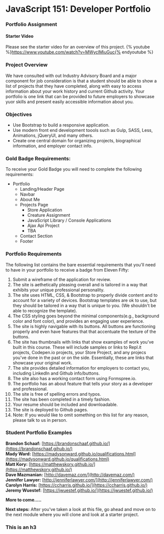 # JavaScript 151: Developer Portfolio

### Portfolio Assignment

#### Starter Video
Please see the starter video for an overview of this project. {% youtube %}https://www.youtube.com/watch?v=MWyclMiuGuc{% endyoutube %}

### Project Overview
We have consulted with out Industry Advisory Board and a major component for job consideration is that a student should be able to
show a list of projects that they have completed, along with easy to access information about your work history and current Github
activity. Your portfolio is one link that can be provided to future employers to showcase yuor skills and present easily accessible
information about you.

### Objectives
* Use Bootstrap to build a responsive application.
* Use modern front end development toools such as Gulp, SASS, Less, Animations, jQueryUI, and many others.
* Create one central domain for organizing projects, biographical information, and employer contact info.

### Gold Badge Requirements:
To receive your Gold Badge you will need to complete the following requirements:
* Portfolio
    * Landing/Header Page
    * Navbar
    * About Me
    * Projects Page
        * Store Application
        * Creature Assignment
        * JavaScript Library / Console Applications
        * Ajax Api Project
        * TBA
    * Contact Section
    * Footer

### Portfolio Requirements
The following list contains the bare essential requirements that you'll need to have in your portfolio to
receive a badge from Eleven Fifty:
1. Submit a wireframe of the application for review.
2. The site is aethetically pleasing overall and is tailored in a way that exhibits your unique
   professional personality.
3. The site uses HTML, CSS, & Bootstrap to properly divide content and to account for a variety of devices.
   Bootstrap templates are ok to use, but they should be tailored in a way that is unique to you. (We shouldn't
   be able to recognize the template).
4. The CSS styling goes beyond the minimal components(e.g., background color and font color), and provides an 
   engaging user experience.
5. The site is highly navigable with its buttons. All buttons are functioning properly and even have features that
   that accentuate the texture of the buttons.
6. The site has thumbnails with links that show examples of work you've built in this course. These will include
   samples or links to Repl.it projects, Codepen.io projects, your Store Project, and any projecs you've done in the
   past or on the side. Essentially, these are links that showcase your original work.
7. The site provides detailed information for employers to contact you, including LinkedIn and Github info/buttons.
8. The site also has a working contact form using Formspree.io.
9. The portfolio has an about feature that tells your story as a developer and professional.
10. The site is free of spelling errors and typos.
11. The site has been completed in a timely fashion.
12. Your resume should be included and downloadable.
13. The site is deployed to Github pages.
14. Note: If you would like to omit something on this list for any reason, please talk to us in person.

### Student Portfolio Examples
**Brandon Schaaf:** [https://brandonschaaf.github.io/](https://brandonschaaf.gihub.io/)
<br >
**Mady Ward:** [https://madysonward.github.io/qualifications.html](https://madysonward.github.io/qualifications.html)
<br >
**Matt Kory:** [https://matthewskory.github.io/](https://matthewskory.github.io/)
<br >
**Dave Mazmanian:** [http://davemaz.com/](http://davemaz.com/)
<br >
**Jennifer Lawyer:** [http://jenniferlawyer.com/](http://jenniferlawyer.com/)
<br >
**Carolyn Harris:** [https://ccharris.github.io/](https://ccharris.github.io/)
<br >
**Jeremy Wuestef:** [https://jwuestef.github.io/](https://jwuestef.github.io/)
<br >

**More to come.....**

**Next steps:**
After you've taken a look at this file, go ahead and move on to the next module where you will clone and look at a 
starter project.


### This is an h3
